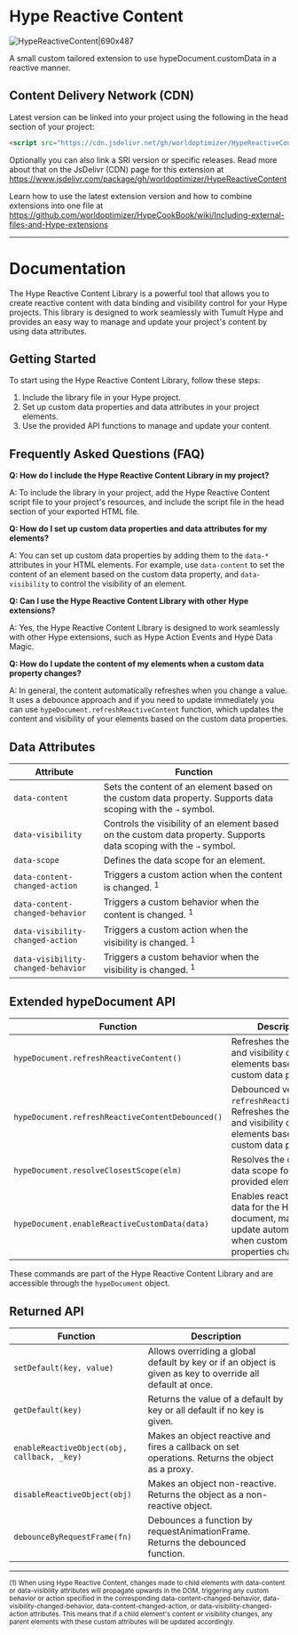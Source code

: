 # Hype Reactive Content

![HypeReactiveContent|690x487](https://playground.maxziebell.de/Hype/ReactiveContent/HypeReactiveContent.jpg)

A small custom tailored extension to use hypeDocument.customData in a reactive manner.


Content Delivery Network (CDN)
--

Latest version can be linked into your project using the following in the head section of your project:

```html
<script src="https://cdn.jsdelivr.net/gh/worldoptimizer/HypeReactiveContent/HypeReactiveContent.min.js"></script>
```
Optionally you can also link a SRI version or specific releases. 
Read more about that on the JsDelivr (CDN) page for this extension at https://www.jsdelivr.com/package/gh/worldoptimizer/HypeReactiveContent

Learn how to use the latest extension version and how to combine extensions into one file at
https://github.com/worldoptimizer/HypeCookBook/wiki/Including-external-files-and-Hype-extensions

---

# Documentation

The Hype Reactive Content Library is a powerful tool that allows you to create reactive content with data binding and visibility control for your Hype projects. This library is designed to work seamlessly with Tumult Hype and provides an easy way to manage and update your project's content by using data attributes.

## Getting Started

To start using the Hype Reactive Content Library, follow these steps:

1. Include the library file in your Hype project.
2. Set up custom data properties and data attributes in your project elements.
3. Use the provided API functions to manage and update your content.

## Frequently Asked Questions (FAQ)

**Q: How do I include the Hype Reactive Content Library in my project?**

A: To include the library in your project, add the Hype Reactive Content script file to your project's resources, and include the script file in the head section of your exported HTML file.

**Q: How do I set up custom data properties and data attributes for my elements?**

A: You can set up custom data properties by adding them to the `data-*` attributes in your HTML elements. For example, use `data-content` to set the content of an element based on the custom data property, and `data-visibility` to control the visibility of an element.

**Q: Can I use the Hype Reactive Content Library with other Hype extensions?**

A: Yes, the Hype Reactive Content Library is designed to work seamlessly with other Hype extensions, such as Hype Action Events and Hype Data Magic.

**Q: How do I update the content of my elements when a custom data property changes?**

A: In general, the content automatically refreshes when you change a value. It uses a debounce approach and if you need to update immediately you can use `hypeDocument.refreshReactiveContent` function, which updates the content and visibility of your elements based on the custom data properties.



## Data Attributes

| Attribute           | Function                                                                                                                                                    |
|---------------------|-------------------------------------------------------------------------------------------------------------------------------------------------------------|
| `data-content`      | Sets the content of an element based on the custom data property. Supports data scoping with the `⇢` symbol.                                              |
| `data-visibility`   | Controls the visibility of an element based on the custom data property. Supports data scoping with the `⇢` symbol.                                        |
| `data-scope`        | Defines the data scope for an element.                                                                                                                     |
| `data-content-changed-action` | Triggers a custom action when the content is changed. <sup>1</sup>                                                                                                    |
| `data-content-changed-behavior` | Triggers a custom behavior when the content is changed. <sup>1</sup>                                                                                                 |
| `data-visibility-changed-action` | Triggers a custom action when the visibility is changed. <sup>1</sup>                                                                                               |
| `data-visibility-changed-behavior` | Triggers a custom behavior when the visibility is changed. <sup>1</sup>                                                                                            |


## Extended hypeDocument API

| Function                                | Description                                                                                                                   |
|-----------------------------------------|-------------------------------------------------------------------------------------------------------------------------------|
| `hypeDocument.refreshReactiveContent()` | Refreshes the content and visibility of elements based on custom data properties.                                            |
| `hypeDocument.refreshReactiveContentDebounced()` | Debounced version of `refreshReactiveContent`. Refreshes the content and visibility of elements based on custom data properties.|
| `hypeDocument.resolveClosestScope(elm)` | Resolves the closest data scope for the provided element.                                                                   |
| `hypeDocument.enableReactiveCustomData(data)` | Enables reactive custom data for the Hype document, making it update automatically when custom data properties change.    |

These commands are part of the Hype Reactive Content Library and are accessible through the `hypeDocument` object.



## Returned API

| Function                        | Description                                                                                                                                    |
|---------------------------------|------------------------------------------------------------------------------------------------------------------------------------------------|
| `setDefault(key, value)`        | Allows overriding a global default by key or if an object is given as key to override all default at once.                                     |
| `getDefault(key)`               | Returns the value of a default by key or all default if no key is given.                                                                       |
| `enableReactiveObject(obj, callback, _key)` | Makes an object reactive and fires a callback on set operations. Returns the object as a proxy.                                               |
| `disableReactiveObject(obj)`    | Makes an object non-reactive. Returns the object as a non-reactive object.                                                                     |
| `debounceByRequestFrame(fn)`    | Debounces a function by requestAnimationFrame. Returns the debounced function.          



---

<sup>(1) When using Hype Reactive Content, changes made to child elements with data-content or data-visibility attributes will propagate upwards in the DOM, triggering any custom behavior or action specified in the corresponding data-content-changed-behavior, data-visibility-changed-behavior, data-content-changed-action, or data-visibility-changed-action attributes. This means that if a child element's content or visibility changes, any parent elements with these custom attributes will be updated accordingly.</sup>

